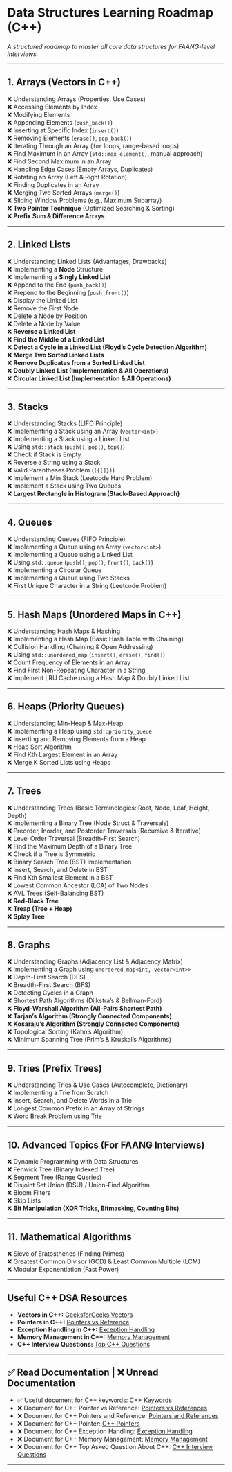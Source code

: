 # **Data Structures Learning Roadmap (C++)**
_A structured roadmap to master all core data structures for FAANG-level interviews._

---

## **1. Arrays (Vectors in C++)**
❌ Understanding Arrays (Properties, Use Cases)  
❌ Accessing Elements by Index  
❌ Modifying Elements  
❌ Appending Elements (`push_back()`)  
❌ Inserting at Specific Index (`insert()`)  
❌ Removing Elements (`erase()`, `pop_back()`)  
❌ Iterating Through an Array (`for` loops, range-based loops)  
❌ Find Maximum in an Array (`std::max_element()`, manual approach)  
❌ Find Second Maximum in an Array  
❌ Handling Edge Cases (Empty Arrays, Duplicates)  
❌ Rotating an Array (Left & Right Rotation)  
❌ Finding Duplicates in an Array  
❌ Merging Two Sorted Arrays (`merge()`)  
❌ Sliding Window Problems (e.g., Maximum Subarray)  
❌ **Two Pointer Technique** (Optimized Searching & Sorting)  
❌ **Prefix Sum & Difference Arrays**  

---

## **2. Linked Lists**
❌ Understanding Linked Lists (Advantages, Drawbacks)  
❌ Implementing a **Node** Structure  
❌ Implementing a **Singly Linked List**  
❌ Append to the End (`push_back()`)  
❌ Prepend to the Beginning (`push_front()`)  
❌ Display the Linked List  
❌ Remove the First Node  
❌ Delete a Node by Position  
❌ Delete a Node by Value  
❌ **Reverse a Linked List**  
❌ **Find the Middle of a Linked List**  
❌ **Detect a Cycle in a Linked List (Floyd’s Cycle Detection Algorithm)**  
❌ **Merge Two Sorted Linked Lists**  
❌ **Remove Duplicates from a Sorted Linked List**  
❌ **Doubly Linked List (Implementation & All Operations)**  
❌ **Circular Linked List (Implementation & All Operations)**  

---

## **3. Stacks**
❌ Understanding Stacks (LIFO Principle)  
❌ Implementing a Stack using an Array (`vector<int>`)  
❌ Implementing a Stack using a Linked List  
❌ Using `std::stack` (`push()`, `pop()`, `top()`)  
❌ Check if Stack is Empty  
❌ Reverse a String using a Stack  
❌ Valid Parentheses Problem (`({[]})`)  
❌ Implement a Min Stack (Leetcode Hard Problem)  
❌ Implement a Stack using Two Queues  
❌ **Largest Rectangle in Histogram (Stack-Based Approach)**  

---

## **4. Queues**
❌ Understanding Queues (FIFO Principle)  
❌ Implementing a Queue using an Array (`vector<int>`)  
❌ Implementing a Queue using a Linked List  
❌ Using `std::queue` (`push()`, `pop()`, `front()`, `back()`)  
❌ Implementing a Circular Queue  
❌ Implementing a Queue using Two Stacks  
❌ First Unique Character in a String (Leetcode Problem)  

---

## **5. Hash Maps (Unordered Maps in C++)**
❌ Understanding Hash Maps & Hashing  
❌ Implementing a Hash Map (Basic Hash Table with Chaining)  
❌ Collision Handling (Chaining & Open Addressing)  
❌ Using `std::unordered_map` (`insert()`, `erase()`, `find()`)  
❌ Count Frequency of Elements in an Array  
❌ Find First Non-Repeating Character in a String  
❌ Implement LRU Cache using a Hash Map & Doubly Linked List  

---

## **6. Heaps (Priority Queues)**
❌ Understanding Min-Heap & Max-Heap  
❌ Implementing a Heap using `std::priority_queue`  
❌ Inserting and Removing Elements from a Heap  
❌ Heap Sort Algorithm  
❌ Find Kth Largest Element in an Array  
❌ Merge K Sorted Lists using Heaps  

---

## **7. Trees**
❌ Understanding Trees (Basic Terminologies: Root, Node, Leaf, Height, Depth)  
❌ Implementing a Binary Tree (Node Struct & Traversals)  
❌ Preorder, Inorder, and Postorder Traversals (Recursive & Iterative)  
❌ Level Order Traversal (Breadth-First Search)  
❌ Find the Maximum Depth of a Binary Tree  
❌ Check if a Tree is Symmetric  
❌ Binary Search Tree (BST) Implementation  
❌ Insert, Search, and Delete in BST  
❌ Find Kth Smallest Element in a BST  
❌ Lowest Common Ancestor (LCA) of Two Nodes  
❌ AVL Trees (Self-Balancing BST)  
❌ **Red-Black Tree**  
❌ **Treap (Tree + Heap)**  
❌ **Splay Tree**  

---

## **8. Graphs**
❌ Understanding Graphs (Adjacency List & Adjacency Matrix)  
❌ Implementing a Graph using `unordered_map<int, vector<int>>`  
❌ Depth-First Search (DFS)  
❌ Breadth-First Search (BFS)  
❌ Detecting Cycles in a Graph  
❌ Shortest Path Algorithms (Dijkstra’s & Bellman-Ford)  
❌ **Floyd-Warshall Algorithm (All-Pairs Shortest Path)**  
❌ **Tarjan’s Algorithm (Strongly Connected Components)**  
❌ **Kosaraju’s Algorithm (Strongly Connected Components)**  
❌ Topological Sorting (Kahn’s Algorithm)  
❌ Minimum Spanning Tree (Prim’s & Kruskal’s Algorithms)  

---

## **9. Tries (Prefix Trees)**
❌ Understanding Tries & Use Cases (Autocomplete, Dictionary)  
❌ Implementing a Trie from Scratch  
❌ Insert, Search, and Delete Words in a Trie  
❌ Longest Common Prefix in an Array of Strings  
❌ Word Break Problem using Trie  

---

## **10. Advanced Topics (For FAANG Interviews)**
❌ Dynamic Programming with Data Structures  
❌ Fenwick Tree (Binary Indexed Tree)  
❌ Segment Tree (Range Queries)  
❌ Disjoint Set Union (DSU) / Union-Find Algorithm  
❌ Bloom Filters  
❌ Skip Lists  
❌ **Bit Manipulation (XOR Tricks, Bitmasking, Counting Bits)**  

---

## **11. Mathematical Algorithms**
❌ Sieve of Eratosthenes (Finding Primes)  
❌ Greatest Common Divisor (GCD) & Least Common Multiple (LCM)  
❌ Modular Exponentiation (Fast Power)  

---

## **Useful C++ DSA Resources**
- **Vectors in C++:** [GeeksforGeeks Vectors](https://www.geeksforgeeks.org/vector-in-cpp-stl/)
- **Pointers in C++:** [Pointers vs Reference](https://www.geeksforgeeks.org/pointers-vs-references-cpp/)
- **Exception Handling in C++:** [Exception Handling](https://www.geeksforgeeks.org/exception-handling-c/)
- **Memory Management in C++:** [Memory Management](https://www.geeksforgeeks.org/exception-handling-c/)
- **C++ Interview Questions:** [Top C++ Questions](https://www.geeksforgeeks.org/cpp-interview-questions/)

---

## ✅ Read Documentation | ❌ Unread Documentation
- ✅ Useful document for C++ keywords: [C++ Keywords](https://www.geeksforgeeks.org/keywords-in-c/?ref=next_article)
- ❌ Document for C++ Pointer vs Reference: [Pointers vs References](https://www.geeksforgeeks.org/pointers-vs-references-cpp/)
- ❌ Document for C++ Pointers and Reference: [Pointers and References](https://www.geeksforgeeks.org/pointers-and-references-in-c/)
- ❌ Document for C++ Pointer: [C++ Pointers](https://www.geeksforgeeks.org/cpp-pointers/?ref=shm)
- ❌ Document for C++ Exception Handling: [Exception Handling](https://www.geeksforgeeks.org/exception-handling-c/?ref=shm)
- ❌ Document for C++ Memory Management: [Memory Management](https://www.geeksforgeeks.org/exception-handling-c/?ref=shm)
- ❌ Document for C++ Top Asked Question About C++: [C++ Interview Questions](https://www.geeksforgeeks.org/cpp-interview-questions/?ref=shm)

---
